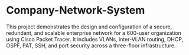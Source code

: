 # Company-Network-System
This project demonstrates the design and configuration of a secure, redundant, and scalable enterprise network for a 600-user organization using Cisco Packet Tracer. It includes VLANs, inter-VLAN routing, DHCP, OSPF, PAT, SSH, and port security across a three-floor infrastructure.
